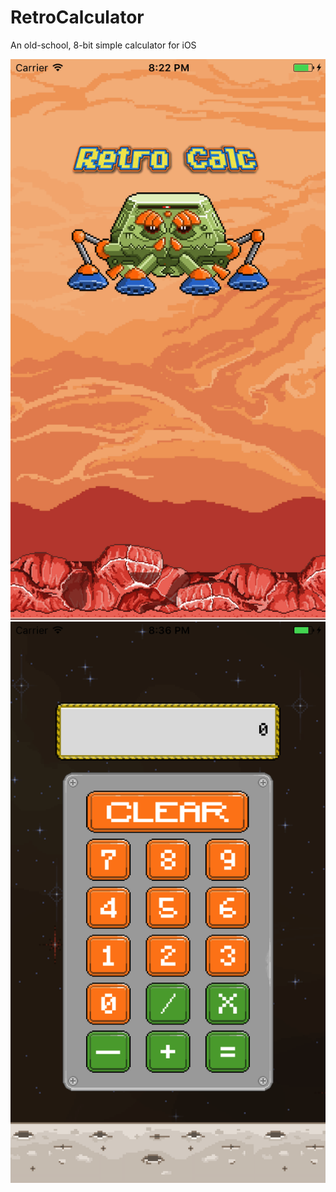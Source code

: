 # RetroCalculator

An old-school, 8-bit simple calculator for iOS

![screenshot1](https://github.com/johncrisostomo/RetroCalculator/blob/master/screenshots/ss1.png)
![screenshot2](https://github.com/johncrisostomo/RetroCalculator/blob/master/screenshots/ss2.png)
